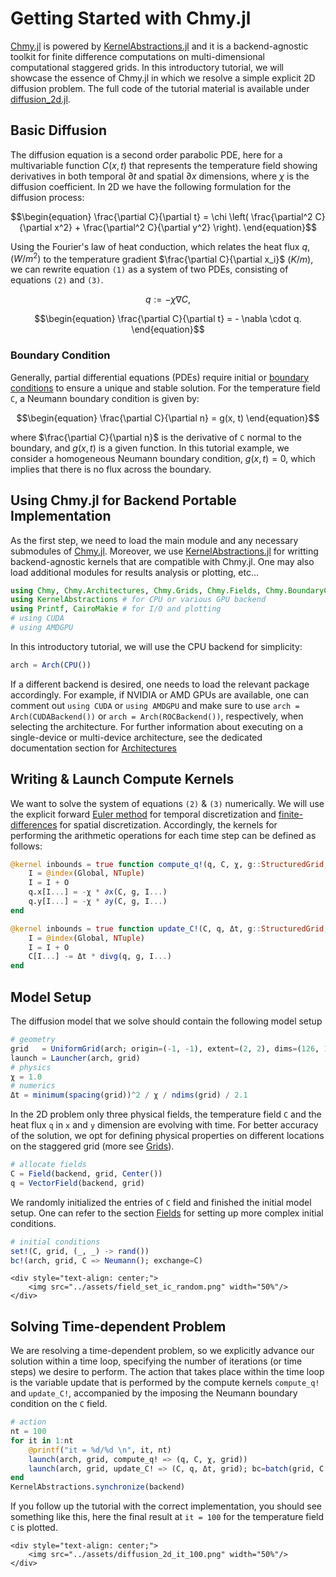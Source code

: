 # Getting Started with Chmy.jl

[Chmy.jl](https://github.com/PTsolvers/Chmy.jl) is powered by [KernelAbstractions.jl](https://github.com/JuliaGPU/KernelAbstractions.jl) and it is a backend-agnostic toolkit for finite difference computations on multi-dimensional computational staggered grids. In this introductory tutorial, we will showcase the essence of Chmy.jl in which we resolve a simple explicit 2D diffusion problem. The full code of the tutorial material is available under [diffusion_2d.jl](https://github.com/PTsolvers/Chmy.jl/blob/main/examples/diffusion_2d.jl).

## Basic Diffusion

The diffusion equation is a second order parabolic PDE, here for a multivariable function $C(x,t)$ that represents the temperature field showing derivatives in both temporal $\partial t$ and spatial $\partial x$ dimensions, where $\chi$ is the diffusion coefficient. In 2D we have the following formulation for the diffusion process:

```math
\begin{equation}
\frac{\partial C}{\partial t} = \chi \left( \frac{\partial^2 C}{\partial x^2} + \frac{\partial^2 C}{\partial y^2} \right).
\end{equation}
```

Using the Fourier's law of heat conduction, which relates the heat flux $q$, $(W/m^2)$ to the temperature gradient $\frac{\partial C}{\partial x_i}$ $(K/m)$, we can rewrite equation `(1)` as a system of two PDEs, consisting of equations `(2)` and `(3)`.

```math
\begin{equation}
q := -\chi \nabla C,
\end{equation}
```
```math
\begin{equation}
\frac{\partial C}{\partial t} = - \nabla \cdot q.
\end{equation}
```

### Boundary Condition

Generally, partial differential equations (PDEs) require initial or [boundary conditions](./concepts/bc.md) to ensure a unique and stable solution. For the temperature field `C`, a Neumann boundary condition is given by:

```math
\begin{equation}
\frac{\partial C}{\partial n} = g(x, t)
\end{equation}
```
where $\frac{\partial C}{\partial n}$ is the derivative of `C` normal to the boundary, and $g(x, t)$ is a given function. In this tutorial example, we consider a homogeneous Neumann boundary condition, $g(x, t) = 0$, which implies that there is no flux across the boundary.


## Using Chmy.jl for Backend Portable Implementation

As the first step, we need to load the main module and any necessary submodules of [Chmy.jl](https://github.com/PTsolvers/Chmy.jl). Moreover, we use [KernelAbstractions.jl](https://github.com/JuliaGPU/KernelAbstractions.jl) for writting backend-agnostic kernels that are compatible with Chmy.jl. One may also load additional modules for results analysis or plotting, etc...

```julia
using Chmy, Chmy.Architectures, Chmy.Grids, Chmy.Fields, Chmy.BoundaryConditions, Chmy.GridOperators, Chmy.KernelLaunch
using KernelAbstractions # for CPU or various GPU backend
using Printf, CairoMakie # for I/O and plotting
# using CUDA
# using AMDGPU
```

In this introductory tutorial, we will use the CPU backend for simplicity:

```julia
arch = Arch(CPU())
```

If a different backend is desired, one needs to load the relevant package accordingly. For example, if NVIDIA or AMD GPUs are available, one can comment out `using CUDA` or `using AMDGPU` and make sure to use `arch = Arch(CUDABackend())` or `arch = Arch(ROCBackend())`, respectively, when selecting the architecture. For further information about executing on a single-device or multi-device architecture, see the dedicated documentation section for [Architectures](./concepts/architectures.md)

## Writing & Launch Compute Kernels

We want to solve the system of equations `(2)` & `(3)` numerically. We will use the explicit forward [Euler method](https://en.wikipedia.org/wiki/Euler_method) for temporal discretization and [finite-differences](https://en.wikipedia.org/wiki/Finite_difference) for spatial discretization. Accordingly, the kernels for performing the arithmetic operations for each time step can be defined as follows:

```julia
@kernel inbounds = true function compute_q!(q, C, χ, g::StructuredGrid, O)
    I = @index(Global, NTuple)
    I = I + O
    q.x[I...] = -χ * ∂x(C, g, I...)
    q.y[I...] = -χ * ∂y(C, g, I...)
end
```

```julia
@kernel inbounds = true function update_C!(C, q, Δt, g::StructuredGrid, O)
    I = @index(Global, NTuple)
    I = I + O
    C[I...] -= Δt * divg(q, g, I...)
end
```

## Model Setup

The diffusion model that we solve should contain the following model setup

```julia
# geometry
grid   = UniformGrid(arch; origin=(-1, -1), extent=(2, 2), dims=(126, 126))
launch = Launcher(arch, grid)
# physics
χ = 1.0
# numerics
Δt = minimum(spacing(grid))^2 / χ / ndims(grid) / 2.1
```

In the 2D problem only three physical fields, the temperature field `C` and the heat flux `q` in `x` and `y` dimension are evolving with time. For better accuracy of the solution, we opt for defining physical properties on different locations on the staggered grid (more see [Grids](./concepts/grids.md)).

```julia
# allocate fields
C = Field(backend, grid, Center())
q = VectorField(backend, grid)
```

We randomly initialized the entries of `C` field and finished the initial model setup. One can refer to the section [Fields](./concepts/fields.md) for setting up more complex initial conditions.

```julia
# initial conditions
set!(C, grid, (_, _) -> rand())
bc!(arch, grid, C => Neumann(); exchange=C)
```

```@raw html
<div style="text-align: center;">
    <img src="../assets/field_set_ic_random.png" width="50%"/>
</div>
```

## Solving Time-dependent Problem

We are resolving a time-dependent problem, so we explicitly advance our solution within a time loop, specifying the number of iterations (or time steps) we desire to perform. The action that takes place within the time loop is the variable update that is performed by the compute kernels `compute_q!` and `update_C!`, accompanied by the imposing the Neumann boundary condition on the `C` field.

```julia
# action
nt = 100
for it in 1:nt
    @printf("it = %d/%d \n", it, nt)
    launch(arch, grid, compute_q! => (q, C, χ, grid))
    launch(arch, grid, update_C! => (C, q, Δt, grid); bc=batch(grid, C => Neumann(); exchange=C))
end
KernelAbstractions.synchronize(backend)
```

If you follow up the tutorial with the correct implementation, you should see something like this, here the final result at `it = 100` for the temperature field `C` is plotted.

```@raw html
<div style="text-align: center;">
    <img src="../assets/diffusion_2d_it_100.png" width="50%"/>
</div>
```